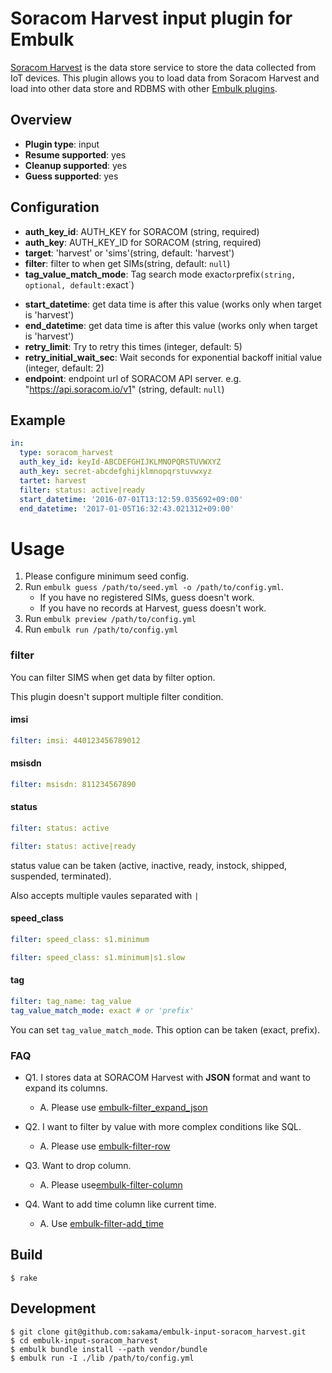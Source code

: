 # Soracom Harvest input plugin for Embulk

[Soracom Harvest](https://soracom.jp/services/harvest/) is the data store service to store the data collected from IoT devices.
This plugin allows you to load data from Soracom Harvest and load into other data store and RDBMS with other [Embulk plugins](http://www.embulk.org/plugins/).

## Overview

* **Plugin type**: input
* **Resume supported**: yes
* **Cleanup supported**: yes
* **Guess supported**: yes

## Configuration

- **auth_key_id**: AUTH_KEY for SORACOM (string, required)
- **auth_key**: AUTH_KEY_ID for SORACOM (string, required)
- **target**: 'harvest' or 'sims'(string, default: 'harvest')
- **filter**: filter to when get SIMs(string, default: `null`)
- **tag_value_match_mode**: Tag search mode exact` or `prefix` (string, optional, default: `exact`)
<!-- - **incremental**: enables incremental loading(boolean, default: true). If incremental loading is enabled, config diff for the next execution will include `last_path` parameter so that next execution skips files before the path. Otherwise, `last_path` will not be included.-->
- **start_datetime**: get data time is after this value (works only when target is 'harvest')
- **end_datetime**: get data time is after this value (works only when target is 'harvest')
- **retry_limit**: Try to retry this times (integer, default: 5)
- **retry_initial_wait_sec**: Wait seconds for exponential backoff initial value (integer, default: 2)
- **endpoint**: endpoint url of SORACOM API server. e.g. "https://api.soracom.io/v1" (string, default: `null`)

## Example

```yaml
in:
  type: soracom_harvest
  auth_key_id: keyId-ABCDEFGHIJKLMNOPQRSTUVWXYZ
  auth_key: secret-abcdefghijklmnopqrstuvwxyz
  tartet: harvest
  filter: status: active|ready
  start_datetime: '2016-07-01T13:12:59.035692+09:00'
  end_datetime: '2017-01-05T16:32:43.021312+09:00'
```

# Usage

1. Please configure minimum seed config.
2. Run `embulk guess /path/to/seed.yml -o /path/to/config.yml`.
    * If you have no registered SIMs, guess doesn't work.
    * If you have no records at Harvest, guess doesn't work.
3. Run `embulk preview /path/to/config.yml`
4. Run `embulk run /path/to/config.yml`

### filter

You can filter SIMS when get data by filter option.

This plugin doesn't support multiple filter condition.

#### imsi

```yaml
filter: imsi: 440123456789012
```

#### msisdn

```yaml
filter: msisdn: 811234567890
```

#### status

```yaml
filter: status: active
```

```yaml
filter: status: active|ready
```

status value can be taken (active, inactive, ready, instock, shipped, suspended, terminated).

Also accepts multiple vaules separated with `|`

#### speed_class

```yaml
filter: speed_class: s1.minimum
```

```yaml
filter: speed_class: s1.minimum|s1.slow
```

#### tag

```yaml
filter: tag_name: tag_value
tag_value_match_mode: exact # or 'prefix'
```

You can set `tag_value_match_mode`. This option can be taken (exact, prefix).


### FAQ

* Q1. I stores data at SORACOM Harvest with **JSON** format and want to expand its columns.

  * A. Please use [embulk-filter_expand_json](https://github.com/civitaspo/embulk-filter-expand_json)

* Q2. I want to filter by value with more complex conditions like SQL.

  * A. Please use [embulk-filter-row](https://github.com/sonots/embulk-filter-row)

* Q3. Want to drop column.

  * A. Please use[embulk-filter-column](https://github.com/sonots/embulk-filter-column)

* Q4. Want to add time column like current time.

  * A. Use [embulk-filter-add_time](https://github.com/treasure-data/embulk-filter-add_time)


## Build

```
$ rake
```

## Development

```
$ git clone git@github.com:sakama/embulk-input-soracom_harvest.git
$ cd embulk-input-soracom_harvest
$ embulk bundle install --path vendor/bundle
$ embulk run -I ./lib /path/to/config.yml
```
